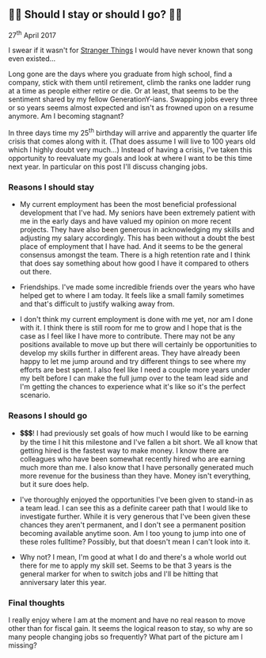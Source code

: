 ## 🎵🎵 Should I stay or should I go? 🎵🎵
27<sup>th</sup> April 2017

I swear if it wasn't for [Stranger Things](http://www.imdb.com/title/tt4574334/) I would have never known that song even existed...

Long gone are the days where you graduate from high school, find a company, stick with them until retirement, climb the ranks one ladder rung at a time as people either retire or die. Or at least, that seems to be the sentiment shared by my fellow GenerationY-ians. Swapping jobs every three or so years seems almost expected and isn't as frowned upon on a resume anymore. Am I becoming stagnant?

In three days time my 25<sup>th</sup> birthday will arrive and apparently the quarter life crisis that comes along with it. (That does assume I will live to 100 years old which I highly doubt very much...) Instead of having a crisis, I've taken this opportunity to reevaluate my goals and look at where I want to be this time next year. In particular on this post I'll discuss changing jobs.  

### Reasons I should stay

- My current employment has been the most beneficial professional development that I've had. My seniors have been extremely patient with me in the early days and have valued my opinion on more recent projects. They have also been generous in acknowledging my skills and adjusting my salary accordingly. This has been without a doubt the best place of employment that I have had. And it seems to be the general consensus amongst the team. There is a high retention rate and I think that does say something about how good I have it compared to others out there.

- Friendships. I've made some incredible friends over the years who have helped get to where I am today. It feels like a small family sometimes and that's difficult to justify walking away from.  

- I don't think my current employment is done with me yet, nor am I done with it. I think there is still room for me to grow and I hope that is the case as I feel like I have more to contribute. There may not be any positions available to move up but there will certainly be opportunities to develop my skills further in different areas. They have already been happy to let me jump around and try different things to see where my efforts are best spent. I also feel like I need a couple more years under my belt before I can make the full jump over to the team lead side and I'm getting the chances to experience what it's like so it's the perfect scenario.

### Reasons I should go

- 💲💲💲! I had previously set goals of how much I would like to be earning by the time I hit this milestone and I've fallen a bit short. We all know that getting hired is the fastest way to make money. I know there are colleagues who have been somewhat recently hired who are earning much more than me. I also know that I have personally generated much more revenue for the business than they have. Money isn't everything, but it sure does help.  

- I've thoroughly enjoyed the opportunities I've been given to stand-in as a team lead. I can see this as a definite career path that I would like to investigate further. While it is very generous that I've been given these chances they aren't permanent, and I don't see a permanent position becoming available anytime soon. Am I too young to jump into one of these roles fulltime? Possibly, but that doesn't mean I can't look into it.

- Why not? I mean, I'm good at what I do and there's a whole world out there for me to apply my skill set. Seems to be that 3 years is the general marker for when to switch jobs and I'll be hitting that anniversary later this year.

### Final thoughts

I really enjoy where I am at the moment and have no real reason to move other than for fiscal gain. It seems the logical reason to stay, so why are so many people changing jobs so frequently? What part of the picture am I missing?
